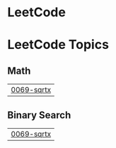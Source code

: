 # LeetCode
<!---LeetCode Topics Start-->
# LeetCode Topics
## Math
|  |
| ------- |
| [0069-sqrtx](https://github.com/noelroy433/LeetCode/tree/master/0069-sqrtx) |
## Binary Search
|  |
| ------- |
| [0069-sqrtx](https://github.com/noelroy433/LeetCode/tree/master/0069-sqrtx) |
<!---LeetCode Topics End-->
